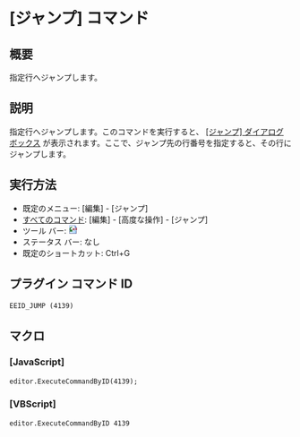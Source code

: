 # \[ジャンプ\] コマンド

## 概要

指定行へジャンプします。

## 説明

指定行へジャンプします。このコマンドを実行すると、 [\[ジャンプ\] ダイアログ \
ボックス](../../dlg/jump/index) が表示されます。ここで、ジャンプ先の行番号を指定すると、その行にジャンプします。

## 実行方法

- 既定のメニュー: \[編集\] \- \[ジャンプ\]
- [すべてのコマンド](../../glossary/allcommands): \[編集\] \- \[高度な操作\] \- \[ジャンプ\]
- ツール バー: ![](../../images/jump.gif)
- ステータス バー: なし
- 既定のショートカット: Ctrl+G

## プラグイン コマンド ID

```
EEID_JUMP (4139)
```

## マクロ

### \[JavaScript\]

```
editor.ExecuteCommandByID(4139);
```

### \[VBScript\]

```
editor.ExecuteCommandByID 4139
```
